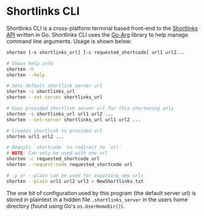 # Shortlinks CLI

Shortlinks CLI is a cross-platform terminal based front-end to the
[Shortlinks API](https://github.com/VVill-ga/shortlinks) written in Go.
Shortlinks CLI uses the [Go-Arg](https://github.com/alexflint/go-arg)
library to help manage command line arguments. Usage is shown below:

```bash
shorten [-s shortlinks_url] [-c requested_shortcode] url1 url2...

# Shows help info
shorten -h
shorten --help

# Sets default shortlink server url
shorten -s shortlinks_url
shorten --set-server shortlinks_url

# Uses provided shortlink server url for this shortening only
shorten -s shortlinks_url url1 url2 ...
shorten --set-server shortlinks_url url1 url2 ...

# Creates shortlink to provided url
shorten url1 url2 ...

# Requsts `shortcode` to redirect to `url`
# NOTE: Can only be used with one url
shorten -c requested_shortcode url
shorten --request-code requested_shortcode url

# -p or --plain can be used for exporting new urls
shorten --plain url1 url2 url3 > NewShortlinks.txt 
```

The one bit of configuration used by this program (the default server url)
is stored in plaintext in a hidden file `.shortlinks_server` in the users home
directory (found using Go's `os.UserHomeDir()`).